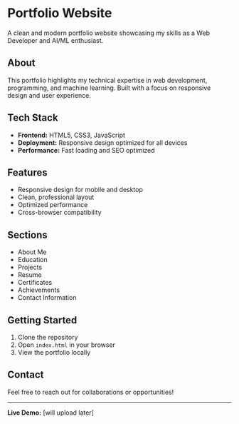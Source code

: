 # Portfolio Website

A clean and modern portfolio website showcasing my skills as a Web Developer and AI/ML enthusiast.

## About

This portfolio highlights my technical expertise in web development, programming, and machine learning. Built with a focus on responsive design and user experience.

## Tech Stack

- **Frontend:** HTML5, CSS3, JavaScript
- **Deployment:** Responsive design optimized for all devices
- **Performance:** Fast loading and SEO optimized

## Features

- Responsive design for mobile and desktop
- Clean, professional layout
- Optimized performance
- Cross-browser compatibility

## Sections

- About Me
- Education
- Projects
- Resume
- Certificates
- Achievements
- Contact Information

## Getting Started

1. Clone the repository
2. Open `index.html` in your browser
3. View the portfolio locally

## Contact

Feel free to reach out for collaborations or opportunities!

---

**Live Demo:** [will upload later]
